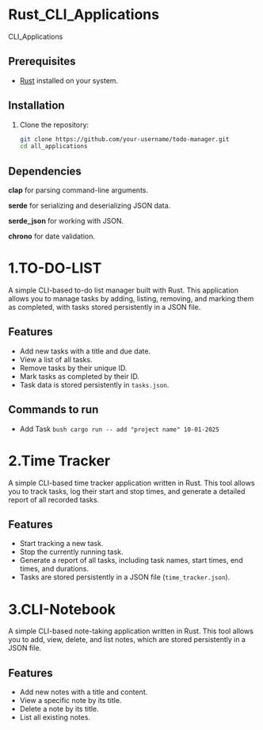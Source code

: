 # Rust_CLI_Applications
CLI_Applications 


## Prerequisites
- [Rust](https://www.rust-lang.org/) installed on your system.

## Installation
1. Clone the repository:
   ```bash
   git clone https://github.com/your-username/todo-manager.git
   cd all_applications

## Dependencies
<b>clap</b> for parsing command-line arguments.

<b>serde</b> for serializing and deserializing JSON data.

<b>serde_json</b> for working with JSON.

<b>chrono</b> for date validation.



# 1.TO-DO-LIST 
A simple CLI-based to-do list manager built with Rust. This application allows you to manage tasks by adding, listing, 
removing, and marking them as completed, with tasks stored persistently in a JSON file.

## Features
- Add new tasks with a title and due date.
- View a list of all tasks.
- Remove tasks by their unique ID.
- Mark tasks as completed by their ID.
- Task data is stored persistently in `tasks.json`.

## Commands to run 
- Add Task 
``` bush cargo run -- add "project name" 10-01-2025 ```




# 2.Time Tracker
A simple CLI-based time tracker application written in Rust. This tool allows you to track tasks, 
log their start and stop times, and generate a detailed report of all recorded tasks.

## Features
- Start tracking a new task.
- Stop the currently running task.
- Generate a report of all tasks, including task names, start times, end times, and durations.
- Tasks are stored persistently in a JSON file (`time_tracker.json`).


# 3.CLI-Notebook
A simple CLI-based note-taking application written in Rust. This tool allows you to add, view, delete, and list notes, which are stored persistently in a JSON file.

## Features
- Add new notes with a title and content.
- View a specific note by its title.
- Delete a note by its title.
- List all existing notes.